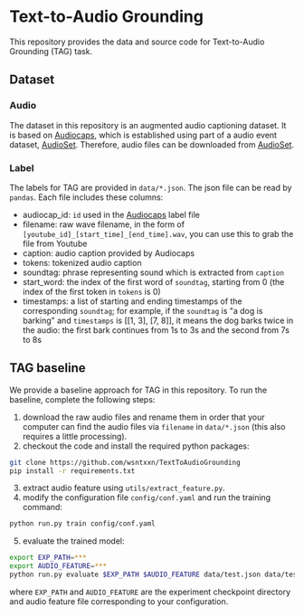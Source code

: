 # Text-to-Audio Grounding

This repository provides the data and source code for Text-to-Audio Grounding (TAG) task.

## Dataset

### Audio

The dataset in this repository is an augmented audio captioning dataset. It is based on [Audiocaps](https://www.aclweb.org/anthology/N19-1011.pdf), which is established using part of a audio event dataset, [AudioSet](https://research.google.com/audioset). Therefore, audio files can be downloaded from [AudioSet](https://research.google.com/audioset/download.html). 

### Label

The labels for TAG are provided in `data/*.json`. The json file can be read by `pandas`. Each file includes these columns:
* audiocap_id: `id` used in the [Audiocaps](https://github.com/cdjkim/audiocaps/tree/master/dataset) label file
* filename: raw wave filename, in the form of `[youtube_id]_[start_time]_[end_time].wav`, you can use this to grab the file from Youtube
* caption: audio caption provided by Audiocaps
* tokens: tokenized audio caption
* soundtag: phrase representing sound which is extracted from `caption`
* start_word: the index of the first word of `soundtag`, starting from 0 (the index of the first token in `tokens` is 0)
* timestamps: a list of starting and ending timestamps of the corresponding `soundtag`; for example, if the `soundtag` is "a dog is barking" and `timestamps` is [[1, 3], [7, 8]], it means the dog barks twice in the audio: the first bark continues from 1s to 3s and the second from 7s to 8s

## TAG baseline

We provide a baseline approach for TAG in this repository. To run the baseline, complete the following steps:
1. download the raw audio files and rename them in order that your computer can find the audio files via `filename` in `data/*.json` (this also requires a little processing).
2. checkout the code and install the required python packages:
```bash
git clone https://github.com/wsntxxn/TextToAudioGrounding
pip install -r requirements.txt
```
3. extract audio feature using `utils/extract_feature.py`.
4. modify the configuration file `config/conf.yaml` and run the training command:
```bash
python run.py train config/conf.yaml
```
5. evaluate the trained model:
```bash
export EXP_PATH=***
export AUDIO_FEATURE=***
python run.py evaluate $EXP_PATH $AUDIO_FEATURE data/test.json data/test_meta.csv
```
where `EXP_PATH` and `AUDIO_FEATURE` are the experiment checkpoint directory and audio feature file corresponding to your configuration.
